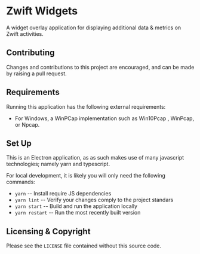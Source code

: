 # Zwift Widgets

A widget overlay application for displaying additional data & metrics on Zwift activities.

## Contributing
Changes and contributions to this project are encouraged, and can be made by raising a pull request.

## Requirements
Running this application has the following external requirements:
 - For Windows, a WinPCap implementation such as Win10Pcap , WinPcap, or Npcap.

## Set Up
This is an Electron application, as as such makes use of many javascript technologies; namely yarn and typescript.

For local development, it is likely you will only need the following commands:

- `yarn` -- Install require JS dependencies
- `yarn lint` -- Verify your changes comply to the project standars
- `yarn start` -- Build and run the application locally
- `yarn restart` -- Run the most recently built version

## Licensing & Copyright
Please see the `LICENSE` file contained without this source code.

